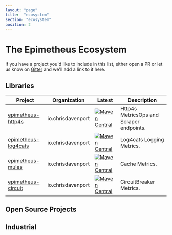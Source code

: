 ```yaml
---
layout: "page"
title:  "ecosystem"
section: "ecosystem"
position: 2
---
```


# The Epimetheus Ecosystem

If you have a project you'd like to include in this list, either open a PR or let us know on [Gitter](https://gitter.im/ChristopherDavenport/epimetheus) and we'll add a link to it here.

## Libraries

| Project | Organization | Latest | Description |
| ------- | ------------ | ------ | ----------- |
| [epimetheus-http4s](https://github.com/ChristopherDavenport/epimetheus-http4s) | io.chrisdavenport | [![Maven Central](https://maven-badges.herokuapp.com/maven-central/io.chrisdavenport/epimetheus-http4s_2.12/badge.svg)](https://maven-badges.herokuapp.com/maven-central/io.chrisdavenport/epimetheus-http4s_2.12) | Http4s MetricsOps and Scraper endpoints. |
| [epimetheus-log4cats](https://github.com/ChristopherDavenport/epimetheus-log4cats) | io.chrisdavenport | [![Maven Central](https://maven-badges.herokuapp.com/maven-central/io.chrisdavenport/epimetheus-log4cats_2.12/badge.svg)](https://maven-badges.herokuapp.com/maven-central/io.chrisdavenport/epimetheus-log4cats_2.12) | Log4cats Logging Metrics. |
| [epimetheus-mules](https://github.com/ChristopherDavenport/epimetheus-mules) | io.chrisdavenport | [![Maven Central](https://maven-badges.herokuapp.com/maven-central/io.chrisdavenport/epimetheus-mules_2.12/badge.svg)](https://maven-badges.herokuapp.com/maven-central/io.chrisdavenport/epimetheus-mules_2.12) | Cache Metrics. |
| [epimetheus-circuit](https://github.com/ChristopherDavenport/epimetheus-circuit/) | io.chrisdavenport | [![Maven Central](https://maven-badges.herokuapp.com/maven-central/io.chrisdavenport/epimetheus-circuit_2.12/badge.svg)](https://maven-badges.herokuapp.com/maven-central/io.chrisdavenport/epimetheus-circuit_2.12) | CircuitBreaker Metrics. |

## Open Source Projects

## Industrial
